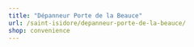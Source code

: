 ```yaml
---
title: "Dépanneur Porte de la Beauce"
url: /saint-isidore/depanneur-porte-de-la-beauce/
shop: convenience
---
```

